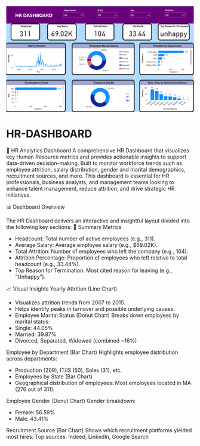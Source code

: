 ![image alt](https://github.com/Karan-S-Bhosle/HR-DASHBOARD/blob/main/HR%20DASHBOARD.png)

# HR-DASHBOARD
💼 HR Analytics Dashboard
A comprehensive HR Dashboard that visualizes key Human Resource metrics and provides actionable insights to support data-driven decision-making. Built to monitor workforce trends such as employee attrition, salary distribution, gender and marital demographics, recruitment sources, and more.
This dashboard is essential for HR professionals, business analysts, and management teams looking to enhance talent management, reduce attrition, and drive strategic HR initiatives.

📊 Dashboard Overview

The HR Dashboard delivers an interactive and insightful layout divided into the following key sections:
🧾 Summary Metrics
- Headcount: Total number of active employees (e.g., 311).
- Average Salary: Average employee salary (e.g., $69.02K).
- Total Attrition: Number of employees who left the company (e.g., 104).
- Attrition Percentage: Proportion of employees who left relative to total headcount (e.g., 33.44%).
- Top Reason for Termination: Most cited reason for leaving (e.g., “Unhappy”).

📈 Visual Insights
Yearly Attrition (Line Chart)
- Visualizes attrition trends from 2007 to 2015.
- Helps identify peaks in turnover and possible underlying causes.
- Employee Marital Status (Donut Chart)
Breaks down employees by marital status:
- Single: 44.05%
- Married: 39.87%
- Divorced, Separated, Widowed (combined ~16%)
  
Employee by Department (Bar Chart)
Highlights employee distribution across departments:
- Production (209), IT/IS (50), Sales (31), etc.
- Employees by State (Bar Chart)
- Geographical distribution of employees:
Most employees located in MA (276 out of 311).

Employee Gender (Donut Chart)
Gender breakdown:
- Female: 56.59%
- Male: 43.41%

Recruitment Source (Bar Chart)
Shows which recruitment platforms yielded most hires:
Top sources: Indeed, LinkedIn, Google Search
